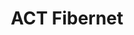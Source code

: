 ---
blog: https://actcorp.in/blog
facebook: https://facebook.com/ACTFibernet
instagram: https://instagram.com/ACTfibernet_india
logohandle: actcorpin
sort: actcorp
title: ACT Fibernet
twitter: https://x.com/ACTFibernet
website: https://www.actcorp.in/
youtube: https://youtube.com/user/ACTBroadband
---